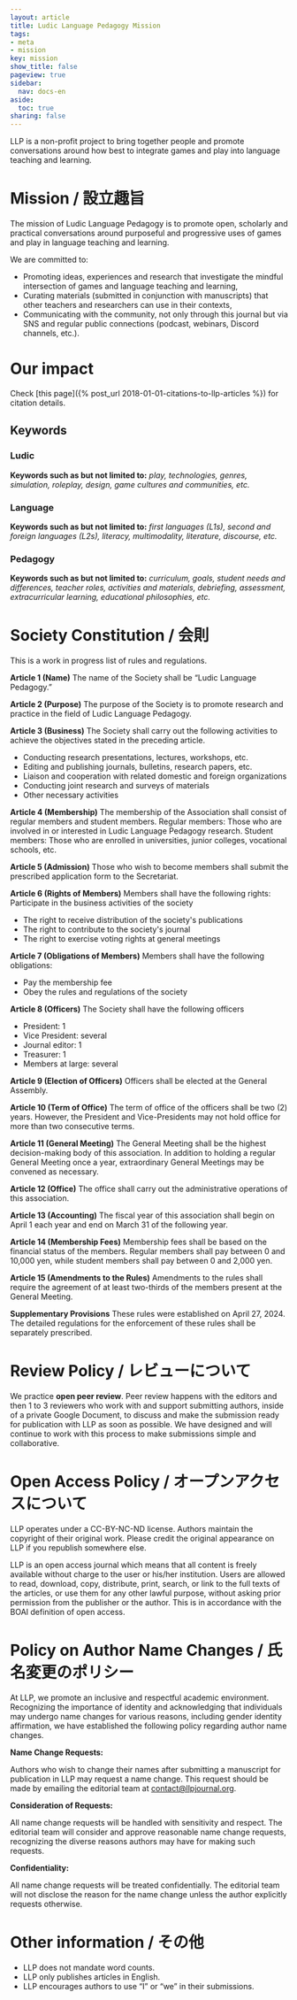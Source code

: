 ```yaml
---
layout: article
title: Ludic Language Pedagogy Mission
tags:
- meta
- mission
key: mission
show_title: false
pageview: true
sidebar:
  nav: docs-en
aside:
  toc: true
sharing: false
---
```


LLP is a non-profit project to bring together people and promote conversations around how best to integrate games and play into language teaching and learning.

# Mission / 設立趣旨

The mission of Ludic Language Pedagogy is to promote open, scholarly and practical conversations around purposeful and progressive uses of games and play in language teaching and learning.

We are committed to:

- Promoting ideas, experiences and research that investigate the mindful intersection of games and language teaching and learning,
- Curating materials (submitted in conjunction with manuscripts) that other teachers and researchers can use in their contexts,
- Communicating with the community, not only through this journal but via SNS and regular public connections (podcast, webinars, Discord channels, etc.).

# Our impact

Check [this page]({% post_url 2018-01-01-citations-to-llp-articles %}) for citation details. 

## Keywords

### Ludic	

**Keywords such as but not limited to:** *play, technologies, genres, simulation, roleplay, design, game cultures and communities, etc.*

### Language	

**Keywords such as but not limited to:** *first languages (L1s), second and foreign languages (L2s), literacy, multimodality, literature, discourse, etc.*

### Pedagogy	

**Keywords such as but not limited to:** *curriculum, goals, student needs and differences, teacher roles, activities and materials, debriefing, assessment, extracurricular learning, educational philosophies, etc.*

# Society Constitution / 会則

This is a work in progress list of rules and regulations. 

**Article 1 (Name)**
The name of the Society shall be “Ludic Language Pedagogy.”

**Article 2 (Purpose)**
The purpose of the Society is to promote research and practice in the field of Ludic Language Pedagogy.

**Article 3 (Business)**
The Society shall carry out the following activities to achieve the objectives stated in the preceding article.
- Conducting research presentations, lectures, workshops, etc.
- Editing and publishing journals, bulletins, research papers, etc.
- Liaison and cooperation with related domestic and foreign organizations
- Conducting joint research and surveys of materials
- Other necessary activities

**Article 4 (Membership)**
The membership of the Association shall consist of regular members and student members.
Regular members: Those who are involved in or interested in Ludic Language Pedagogy research.
Student members: Those who are enrolled in universities, junior colleges, vocational schools, etc.

**Article 5 (Admission)**
Those who wish to become members shall submit the prescribed application form to the Secretariat.

**Article 6 (Rights of Members)**
Members shall have the following rights:
Participate in the business activities of the society
- The right to receive distribution of the society's publications
- The right to contribute to the society's journal
- The right to exercise voting rights at general meetings

**Article 7 (Obligations of Members)**
Members shall have the following obligations:
- Pay the membership fee
- Obey the rules and regulations of the society

**Article 8 (Officers)**
The Society shall have the following officers
- President: 1
- Vice President: several
- Journal editor: 1
- Treasurer: 1
- Members at large: several

**Article 9 (Election of Officers)**
Officers shall be elected at the General Assembly.

**Article 10 (Term of Office)**
The term of office of the officers shall be two (2) years. However, the President and Vice-Presidents may not hold office for more than two consecutive terms.

**Article 11 (General Meeting)**
The General Meeting shall be the highest decision-making body of this association. In addition to holding a regular General Meeting once a year, extraordinary General Meetings may be convened as necessary.

**Article 12 (Office)**
The office shall carry out the administrative operations of this association.

**Article 13 (Accounting)**
The fiscal year of this association shall begin on April 1 each year and end on March 31 of the following year.

**Article 14 (Membership Fees)**
Membership fees shall be based on the financial status of the members. Regular members shall pay between 0 and 10,000 yen, while student members shall pay between 0 and 2,000 yen.

**Article 15 (Amendments to the Rules)**
Amendments to the rules shall require the agreement of at least two-thirds of the members present at the General Meeting.

**Supplementary Provisions**
These rules were established on April 27, 2024.
The detailed regulations for the enforcement of these rules shall be separately prescribed.

# Review Policy / レビューについて

We practice **open peer review**. Peer review happens with the editors and then 1 to 3 reviewers who work with and support submitting authors, inside of a private Google Document, to discuss and make the submission ready for publication with LLP as soon as possible. We have designed and will continue to work with this process to make submissions simple and collaborative.

# Open Access Policy / オープンアクセスについて
LLP operates under a CC-BY-NC-ND license. Authors maintain the copyright of their original work. Please credit the original appearance on LLP if you republish somewhere else.

LLP is an open access journal which means that all content is freely available without charge to the user or his/her institution. Users are allowed to read, download, copy, distribute, print, search, or link to the full texts of the articles, or use them for any other lawful purpose, without asking prior permission from the publisher or the author. This is in accordance with the BOAI definition of open access. 

# Policy on Author Name Changes / 氏名変更のポリシー

At LLP, we promote an inclusive and respectful academic environment. Recognizing the importance of identity and acknowledging that individuals may undergo name changes for various reasons, including gender identity affirmation, we have established the following policy regarding author name changes.

**Name Change Requests:**

Authors who wish to change their names after submitting a manuscript for publication in LLP may request a name change. This request should be made by emailing the editorial team at contact@llpjournal.org.

**Consideration of Requests:**

All name change requests will be handled with sensitivity and respect. The editorial team will consider and approve reasonable name change requests, recognizing the diverse reasons authors may have for making such requests.

**Confidentiality:**

All name change requests will be treated confidentially. The editorial team will not disclose the reason for the name change unless the author explicitly requests otherwise.

# Other information / その他

- LLP does not mandate word counts.
- LLP only publishes articles in English.
- LLP encourages authors to use “I” or “we” in their submissions.
